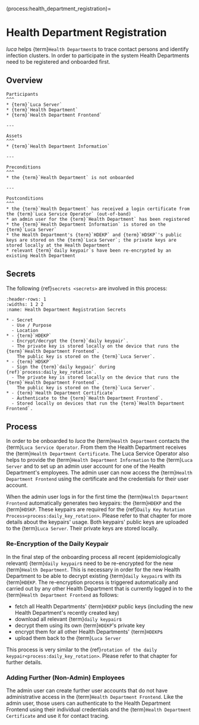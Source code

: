 (process:health_department_registration)=
# Health Department Registration

_luca_ helps {term}`Health Department`s to trace contact persons and identify infection clusters.
In order to participate in the system Health Departments need to be registered and onboarded first.

## Overview

```{panels}
Participants
^^^
* {term}`Luca Server`
* {term}`Health Department`
* {term}`Health Department Frontend`

---

Assets
^^^
* {term}`Health Department Information`

---

Preconditions
^^^
* the {term}`Health Department` is not onboarded

---

Postconditions
^^^
* the {term}`Health Department` has received a login certificate from the {term}`Luca Service Operator` (out-of-band)
* an admin user for the {term}`Health Department` has been registered
* the {term}`Health Department Information` is stored on the {term}`Luca Server`
* the Health Department's {term}`HDEKP` and {term}`HDSKP`'s public keys are stored on the {term}`Luca Server`; the private keys are stored locally at the Health Department
* relevant {term}`daily keypair`s have been re-encrypted by an existing Health Department
```

## Secrets

The following {ref}`secrets <secrets>` are involved in this process:

``````{list-table}
:header-rows: 1
:widths: 1 2 2
:name: Health Department Registration Secrets

* - Secret
  - Use / Purpose
  - Location
* - {term}`HDEKP`
  - Encrypt/decrypt the {term}`daily keypair`.
  - The private key is stored locally on the device that runs the {term}`Health Department Frontend`.
    The public key is stored on the {term}`Luca Server`.
* - {term}`HDSKP`
  - Sign the {term}`daily keypair` during {ref}`process:daily_key_rotation`.
  - The private key is stored locally on the device that runs the {term}`Health Department Frontend`.
    The public key is stored on the {term}`Luca Server`.
* - {term}`Health Department Certificate`
  - Authenticate to the {term}`Health Department Frontend`.
  - Stored locally on devices that run the {term}`Health Department Frontend`.
``````

## Process

In order to be onboarded to _luca_ the {term}`Health Department` contacts the {term}`Luca Service Operator`.
From them the Health Department receives the {term}`Health Department Certificate`.
The Luca Service Operator also helps to provide the {term}`Health Department Information` to the {term}`Luca Server` and to set up an admin user account for one of the Health Department's employees.
The admin user can now access the {term}`Health Department Frontend` using the certificate and the credentials for their user account.

When the admin user logs in for the first time the {term}`Health Department Frontend` automatically generates two keypairs: the {term}`HDEKP` and the {term}`HDSKP`.
These keypairs are required for the {ref}`Daily Key Rotation Process<process:daily_key_rotation>`.
Please refer to that chapter for more details about the keypairs' usage.
Both keypairs' public keys are uploaded to the {term}`Luca Server`.
Their private keys are stored locally.

### Re-Encryption of the Daily Keypair

In the final step of the onboarding process all recent (epidemiologically relevant) {term}`daily keypair`s need to be re-encrypted for the new {term}`Health Department`.
This is necessary in order for the new Health Department to be able to decrypt existing {term}`daily keypair`s with its {term}`HDEKP`.
The re-encryption process is triggered automatically and carried out by any other Health Department that is currently logged in to the {term}`Health Department Frontend` as follows:
* fetch all Health Departments' {term}`HDEKP` public keys (including the new Health Department's recently created key)
* download all relevant {term}`daily keypair`s
* decrypt them using its own {term}`HDEKP`'s private key
* encrypt them for all other Health Departments' {term}`HDEKP`s
* upload them back to the {term}`Luca Server`

This process is very similar to the {ref}`rotation of the daily keypair<process:daily_key_rotation>`.
Please refer to that chapter for further details.

### Adding Further (Non-Admin) Employees

The admin user can create further user accounts that do not have administrative access in the {term}`Health Department Frontend`.
Like the admin user, those users can authenticate to the Health Department Frontend using their individual credentials and the {term}`Health Department Certificate` and use it for contact tracing.
